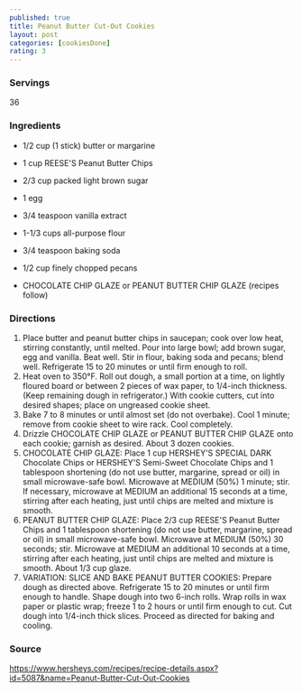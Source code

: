 ```yaml
---
published: true
title: Peanut Butter Cut-Out Cookies
layout: post
categories: [cookiesDone]
rating: 3
---
```

### Servings
36

### Ingredients
- 1/2 cup (1 stick) butter or margarine 
- 1 cup REESE'S Peanut Butter Chips 
- 2/3 cup packed light brown sugar 
- 1  egg 
- 3/4 teaspoon vanilla extract 
- 1-1/3 cups all-purpose flour 
- 3/4 teaspoon baking soda 
- 1/2 cup finely chopped pecans   

- CHOCOLATE CHIP GLAZE or PEANUT BUTTER CHIP GLAZE (recipes follow)


### Directions
1. Place butter and peanut butter chips in saucepan; cook over low heat, stirring constantly, until melted. Pour into large bowl; add brown sugar, egg and vanilla. Beat well. Stir in flour, baking soda and pecans; blend well. Refrigerate 15 to 20 minutes or until firm enough to roll.
2. Heat oven to 350°F. Roll out dough, a small portion at a time, on lightly floured board or between 2 pieces of wax paper, to 1/4-inch thickness. (Keep remaining dough in refrigerator.) With cookie cutters, cut into desired shapes; place on ungreased cookie sheet.
3. Bake 7 to 8 minutes or until almost set (do not overbake). Cool 1 minute; remove from cookie sheet to wire rack. Cool completely.
4. Drizzle CHOCOLATE CHIP GLAZE or PEANUT BUTTER CHIP GLAZE onto each cookie; garnish as desired. About 3 dozen cookies.
5. CHOCOLATE CHIP GLAZE: Place 1 cup HERSHEY'S SPECIAL DARK Chocolate Chips or HERSHEY'S Semi-Sweet Chocolate Chips and 1 tablespoon shortening (do not use butter, margarine, spread or oil) in small microwave-safe bowl. Microwave at MEDIUM (50%) 1 minute; stir. If necessary, microwave at MEDIUM an additional 15 seconds at a time, stirring after each heating, just until chips are melted and mixture is smooth.
6. PEANUT BUTTER CHIP GLAZE: Place 2/3 cup REESE'S Peanut Butter Chips and 1 tablespoon shortening (do not use butter, margarine, spread or oil) in small microwave-safe bowl. Microwave at MEDIUM (50%) 30 seconds; stir. Microwave at MEDIUM an additional 10 seconds at a time, stirring after each heating, just until chips are melted and mixture is smooth. About 1/3 cup glaze.
7. VARIATION: SLICE AND BAKE PEANUT BUTTER COOKIES: Prepare dough as directed above. Refrigerate 15 to 20 minutes or until firm enough to handle. Shape dough into two 6-inch rolls. Wrap rolls in wax paper or plastic wrap; freeze 1 to 2 hours or until firm enough to cut. Cut dough into 1/4-inch thick slices. Proceed as directed for baking and cooling.

### Source
https://www.hersheys.com/recipes/recipe-details.aspx?id=5087&name=Peanut-Butter-Cut-Out-Cookies
